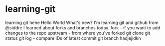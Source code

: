 # learning-git
learning git hehe
Hello World
What's new?
I'm learning git and github from @siddrc
I learned about forks and branches today.
fork - if you want to add changes to the repo
upstream - from where you've forked
git clone
git status
git log - compare IDs of latest commit
git branch
hadjejidkn